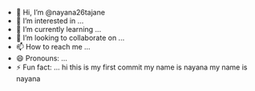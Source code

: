 - 👋 Hi, I’m @nayana26tajane
- 👀 I’m interested in ...
- 🌱 I’m currently learning ...
- 💞️ I’m looking to collaborate on ...
- 📫 How to reach me ...
- 😄 Pronouns: ...
- ⚡ Fun fact: ...
hi this is my first commit
my name is nayana
my name is nayana
<!---
nayana26tajane/nayana26tajane is a ✨ special ✨ repository because its `README.md` (this file) appears on your GitHub profile.
You can click the Preview link to take a look at your changes.
--->
